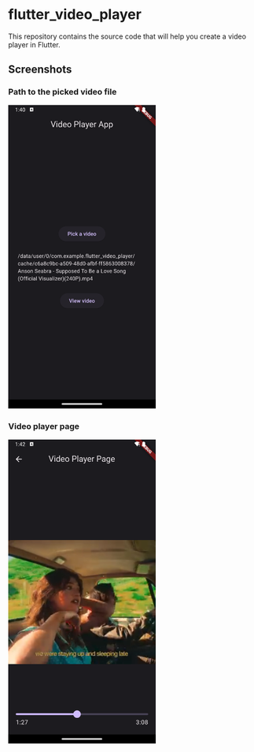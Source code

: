 # flutter_video_player

This repository contains the source code that will help you create a video player in Flutter.

## Screenshots

### Path to the picked video file

<img src="screenshot/Screenshot_1694083246.png" alt="Screenshot 1" width="300">

### Video player page

<img src="screenshot/Screenshot_1694083367.png" alt="Screenshot 1" width="300">
